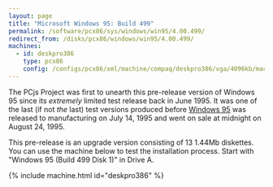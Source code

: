 ```yaml
---
layout: page
title: "Microsoft Windows 95: Build 499"
permalink: /software/pcx86/sys/windows/win95/4.00.499/
redirect_from: /disks/pcx86/windows/win95/4.00.499/
machines:
  - id: deskpro386
    type: pcx86
    config: /configs/pcx86/xml/machine/compaq/deskpro386/vga/4096kb/machine.xml
---
```


The PCjs Project was first to unearth this pre-release version of Windows 95 since its *extremely* limited
test release back in June 1995.  It was one of the last (if not *the* last) test versions produced before
[Windows 95](/software/pcx86/sys/windows/win95/4.00.950/) was released to manufacturing on July 14, 1995 and went on sale
at midnight on August 24, 1995.

This pre-release is an upgrade version consisting of 13 1.44Mb diskettes.  You can use the machine below to test the
installation process.  Start with "Windows 95 (Build 499 Disk 1)" in Drive A.

{% include machine.html id="deskpro386" %}
